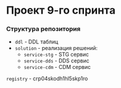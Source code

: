 # Проект 9-го спринта

### Структура репозитория
- `ddl` - DDL таблиц
- `solution` - реализация решений:
    - `service-stg` - STG сервис
    - `service-dds` - DDS сервис
    - `service-cdm` - CDM сервис

`registry` - crp04skodh1hl5skp1ro